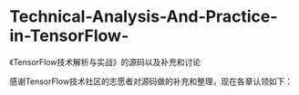 # Technical-Analysis-And-Practice-in-TensorFlow-
《TensorFlow技术解析与实战》的源码以及补充和讨论


感谢TensorFlow技术社区的志愿者对源码做的补充和整理，现在各章认领如下：


